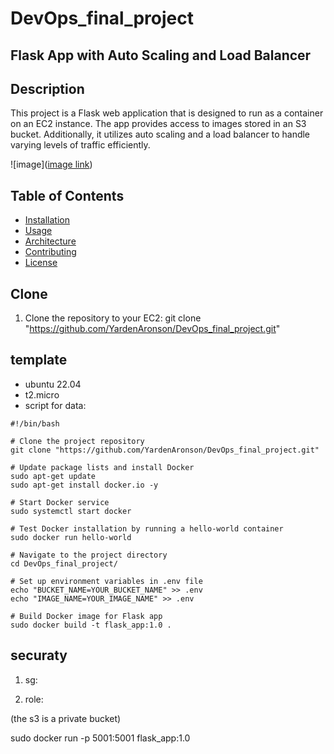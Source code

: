 # DevOps_final_project
## Flask App with Auto Scaling and Load Balancer
## Description

This project is a Flask web application that is designed to run as a container on an EC2 instance.
The app provides access to images stored in an S3 bucket.
Additionally, it utilizes auto scaling and a load balancer to handle varying levels of traffic efficiently.

![image]([image link]([https://www.google.com/url?sa=i&url=https%3A%2F%2Fwww.pexels.com%2Fsearch%2Fbeautiful%2F&psig=AOvVaw2pps6GBNfNkJMCT2DN-hs0&ust=1716287265769000&source=images&cd=vfe&opi=89978449&ved=0CBIQjRxqFwoTCOj0jLmCnIYDFQAAAAAdAAAAABAE](https://images.pexels.com/photos/674010/pexels-photo-674010.jpeg?auto=compress&cs=tinysrgb&w=800)))

## Table of Contents

- [Installation](#installation)
- [Usage](#usage)
- [Architecture](#architecture)
- [Contributing](#contributing)
- [License](#license)

## Clone

1. Clone the repository to your EC2:
git clone "https://github.com/YardenAronson/DevOps_final_project.git"


## template
- ubuntu 22.04
- t2.micro
- script for data:

```
#!/bin/bash

# Clone the project repository
git clone "https://github.com/YardenAronson/DevOps_final_project.git"

# Update package lists and install Docker
sudo apt-get update
sudo apt-get install docker.io -y

# Start Docker service
sudo systemctl start docker

# Test Docker installation by running a hello-world container
sudo docker run hello-world

# Navigate to the project directory
cd DevOps_final_project/

# Set up environment variables in .env file
echo "BUCKET_NAME=YOUR_BUCKET_NAME" >> .env
echo "IMAGE_NAME=YOUR_IMAGE_NAME" >> .env

# Build Docker image for Flask app
sudo docker build -t flask_app:1.0 .
```


## securaty
1. sg:

2. role:

(the s3 is a private bucket)





sudo docker run -p 5001:5001  flask_app:1.0

